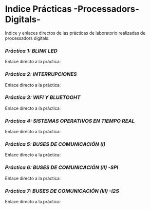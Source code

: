 # Indice Prácticas -Processadors-Digitals-
Indice y enlaces directos de las prácticas de laboratorio realizadas de processadors digitals:

### *Práctica 1: BLINK LED* 
Enlace directo a la práctica:

### *Práctica 2: INTERRUPCIONES*
Enlace directo a la práctica:

### *Práctica 3: WIFI Y BLUETOOHT*
Enlace directo a la práctica:

### *Práctica 4: SISTEMAS OPERATIVOS EN TIEMPO REAL*
Enlace directo a la práctica:

### *Práctica 5: BUSES DE COMUNICACIÓN (I)*
Enlace directo a la práctica:

### *Práctica 6: BUSES DE COMUNICACIÓN (II) -SPI*
Enlace directo a la práctica:

### *Práctica 7: BUSES DE COMUNICACIÓN (III) -I2S*
Enlace directo a la práctica:




